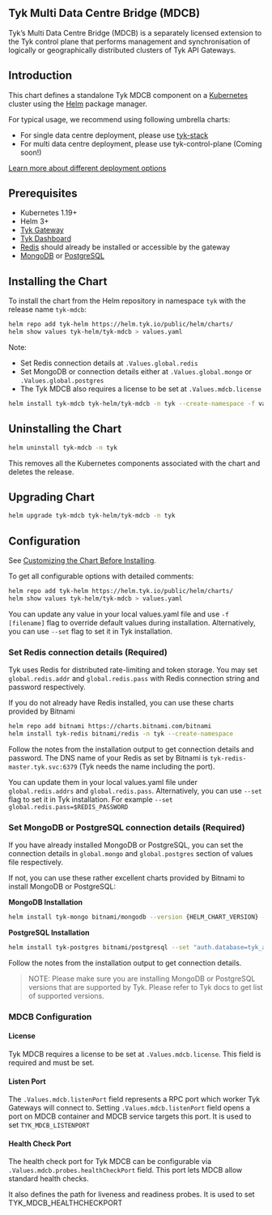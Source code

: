## Tyk Multi Data Centre Bridge (MDCB)

Tyk’s Multi Data Centre Bridge (MDCB) is a separately licensed extension to the Tyk control plane that performs management 
and synchronisation of logically or geographically distributed clusters of Tyk API Gateways. 

## Introduction
This chart defines a standalone Tyk MDCB component on a [Kubernetes](https://kubernetes.io/) cluster using the [Helm](https://helm.sh/) package manager.

For typical usage, we recommend using following umbrella charts:
* For single data centre deployment, please use [tyk-stack](https://github.com/TykTechnologies/tyk-charts/tree/main/tyk-stack)
* For multi data centre deployment, please use tyk-control-plane (Coming soon!)

[Learn more about different deployment options](https://tyk.io/docs/apim/)

## Prerequisites
* Kubernetes 1.19+
* Helm 3+
* [Tyk Gateway](../tyk-gateway)
* [Tyk Dashboard](../tyk-dashboard)
* [Redis](https://tyk.io/docs/planning-for-production/redis/) should already be installed or accessible by the gateway
*  [MongoDB](https://tyk.io/docs/planning-for-production/database-settings/mongodb/) or [PostgreSQL](https://tyk.io/docs/planning-for-production/database-settings/postgresql/)


## Installing the Chart

To install the chart from the Helm repository in namespace `tyk` with the release name `tyk-mdcb`:

```bash
helm repo add tyk-helm https://helm.tyk.io/public/helm/charts/
helm show values tyk-helm/tyk-mdcb > values.yaml
```

Note:
* Set Redis connection details at `.Values.global.redis`
* Set MongoDB or connection details either at `.Values.global.mongo` or `.Values.global.postgres`
* The Tyk MDCB also requires a license to be set at `.Values.mdcb.license`

```bash
helm install tyk-mdcb tyk-helm/tyk-mdcb -n tyk --create-namespace -f values.yaml
```

## Uninstalling the Chart

```bash
helm uninstall tyk-mdcb -n tyk
```

This removes all the Kubernetes components associated with the chart and deletes the release.

## Upgrading Chart

```bash
helm upgrade tyk-mdcb tyk-helm/tyk-mdcb -n tyk
```

## Configuration
See [Customizing the Chart Before Installing](https://helm.sh/docs/intro/using_helm/#customizing-the-chart-before-installing).

To get all configurable options with detailed comments:

```bash
helm repo add tyk-helm https://helm.tyk.io/public/helm/charts/
helm show values tyk-helm/tyk-mdcb > values.yaml
```

You can update any value in your local values.yaml file and use `-f [filename]` flag to override default values during installation.
Alternatively, you can use `--set` flag to set it in Tyk installation.

### Set Redis connection details (Required)
Tyk uses Redis for distributed rate-limiting and token storage.
You may set `global.redis.addr` and `global.redis.pass` with Redis connection string and password respectively.

If you do not already have Redis installed, you can use these charts provided by Bitnami

```bash
helm repo add bitnami https://charts.bitnami.com/bitnami
helm install tyk-redis bitnami/redis -n tyk --create-namespace
```

Follow the notes from the installation output to get connection details and password.
The DNS name of your Redis as set by Bitnami is `tyk-redis-master.tyk.svc:6379` (Tyk needs the name including the port).

You can update them in your local values.yaml file under `global.redis.addrs` and `global.redis.pass`.
Alternatively, you can use `--set` flag to set it in Tyk installation. For example `--set global.redis.pass=$REDIS_PASSWORD`

### Set MongoDB or PostgreSQL connection details (Required)
If you have already installed MongoDB or PostgreSQL, you can set the connection details in `global.mongo` and `global.postgres` section of values file respectively.

If not, you can use these rather excellent charts provided by Bitnami to install MongoDB or PostgreSQL:

**MongoDB Installation**

```bash
helm install tyk-mongo bitnami/mongodb --version {HELM_CHART_VERSION} --set "replicaSet.enabled=true" -n tyk
```

**PostgreSQL Installation**
```bash
helm install tyk-postgres bitnami/postgresql --set "auth.database=tyk_analytics" -n tyk
```

Follow the notes from the installation output to get connection details.

>NOTE: Please make sure you are installing MongoDB or PostgreSQL versions that are supported by Tyk. Please refer to Tyk docs to get list of supported versions.

### MDCB Configuration

#### License
Tyk MDCB requires a license to be set at `.Values.mdcb.license`. This field is required and must be set.

#### Listen Port

The `.Values.mdcb.listenPort` field represents a RPC port which worker Tyk Gateways will connect to.
Setting `.Values.mdcb.listenPort` field opens a port on MDCB container and MDCB service targets this port.
It is used to set `TYK_MDCB_LISTENPORT`

#### Health Check Port
The health check port for Tyk MDCB can be configurable via `.Values.mdcb.probes.healthCheckPort` field.  This port lets MDCB allow standard health checks.

It also defines the path for liveness and readiness probes.
It is used to set TYK_MDCB_HEALTHCHECKPORT